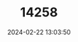 ---
title: "14258"
category: "Mysateles prehensilis"
draft: false
date: 2024-02-22 13:03:50
languages:
  English: ["Prehensile-tailed Hutia"]
---
